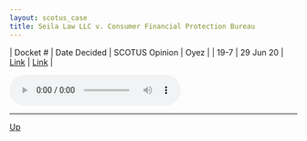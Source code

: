 ```yaml
---
layout: scotus_case
title: Seila Law LLC v. Consumer Financial Protection Bureau
---
```


| Docket # | Date Decided | SCOTUS Opinion | Oyez |
| 19-7 | 29 Jun 20 | [Link](https://www.supremecourt.gov/opinions/19pdf/591us1r49_6kg7.pdf) | [Link](https://www.oyez.org/cases/2019/19-7) |

<audio controls>
   <source src='./resources/19-7.mp3' type='audio/mpeg'>
</audio>

<object data='./resources/19-7.pdf' type='application/pdf'></object>

---

[Up](./README.md)